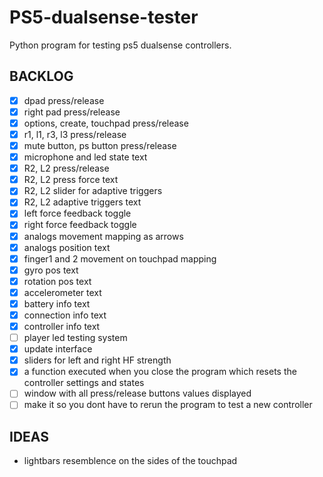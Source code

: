 # PS5-dualsense-tester

Python program for testing ps5 dualsense controllers.

## BACKLOG

-   [x] dpad press/release
-   [x] right pad press/release
-   [x] options, create, touchpad press/release
-   [x] r1, l1, r3, l3 press/release
-   [x] mute button, ps button press/release
-   [x] microphone and led state text
-   [x] R2, L2 press/release
-   [x] R2, L2 press force text
-   [x] R2, L2 slider for adaptive triggers
-   [x] R2, L2 adaptive triggers text
-   [x] left force feedback toggle
-   [x] right force feedback toggle
-   [x] analogs movement mapping as arrows
-   [x] analogs position text
-   [x] finger1 and 2 movement on touchpad mapping
-   [x] gyro pos text
-   [x] rotation pos text
-   [x] accelerometer text
-   [x] battery info text
-   [x] connection info text
-   [x] controller info text
-   [ ] player led testing system
-   [x] update interface
-   [x] sliders for left and right HF strength
-   [x] a function executed when you close the program which resets the controller settings and states
-   [ ] window with all press/release buttons values displayed
-   [ ] make it so you dont have to rerun the program to test a new controller

## IDEAS

-   lightbars resemblence on the sides of the touchpad
